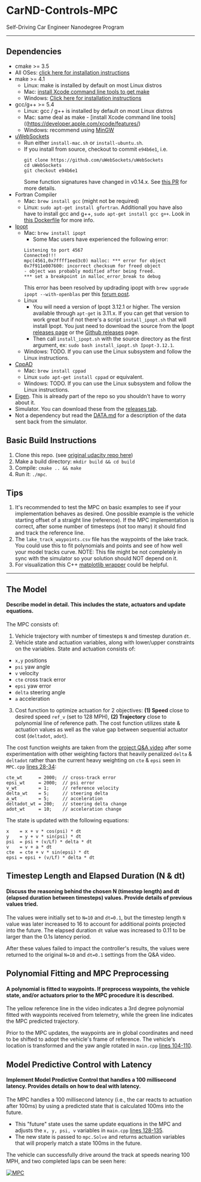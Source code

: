 # CarND-Controls-MPC
Self-Driving Car Engineer Nanodegree Program

---

## Dependencies

* cmake >= 3.5
 * All OSes: [click here for installation instructions](https://cmake.org/install/)
* make >= 4.1
  * Linux: make is installed by default on most Linux distros
  * Mac: [install Xcode command line tools to get make](https://developer.apple.com/xcode/features/)
  * Windows: [Click here for installation instructions](http://gnuwin32.sourceforge.net/packages/make.htm)
* gcc/g++ >= 5.4
  * Linux: gcc / g++ is installed by default on most Linux distros
  * Mac: same deal as make - [install Xcode command line tools]((https://developer.apple.com/xcode/features/)
  * Windows: recommend using [MinGW](http://www.mingw.org/)
* [uWebSockets](https://github.com/uWebSockets/uWebSockets)
  * Run either `install-mac.sh` or `install-ubuntu.sh`.
  * If you install from source, checkout to commit `e94b6e1`, i.e.
    ```
    git clone https://github.com/uWebSockets/uWebSockets 
    cd uWebSockets
    git checkout e94b6e1
    ```
    Some function signatures have changed in v0.14.x. See [this PR](https://github.com/udacity/CarND-MPC-Project/pull/3) for more details.
* Fortran Compiler
  * Mac: `brew install gcc` (might not be required)
  * Linux: `sudo apt-get install gfortran`. Additionall you have also have to install gcc and g++, `sudo apt-get install gcc g++`. Look in [this Dockerfile](https://github.com/udacity/CarND-MPC-Quizzes/blob/master/Dockerfile) for more info.
* [Ipopt](https://projects.coin-or.org/Ipopt)
  * Mac: `brew install ipopt`
       +  Some Mac users have experienced the following error:
       ```
       Listening to port 4567
       Connected!!!
       mpc(4561,0x7ffff1eed3c0) malloc: *** error for object 0x7f911e007600: incorrect checksum for freed object
       - object was probably modified after being freed.
       *** set a breakpoint in malloc_error_break to debug
       ```
       This error has been resolved by updrading ipopt with
       ```brew upgrade ipopt --with-openblas```
       per this [forum post](https://discussions.udacity.com/t/incorrect-checksum-for-freed-object/313433/19).
  * Linux
    * You will need a version of Ipopt 3.12.1 or higher. The version available through `apt-get` is 3.11.x. If you can get that version to work great but if not there's a script `install_ipopt.sh` that will install Ipopt. You just need to download the source from the Ipopt [releases page](https://www.coin-or.org/download/source/Ipopt/) or the [Github releases](https://github.com/coin-or/Ipopt/releases) page.
    * Then call `install_ipopt.sh` with the source directory as the first argument, ex: `sudo bash install_ipopt.sh Ipopt-3.12.1`. 
  * Windows: TODO. If you can use the Linux subsystem and follow the Linux instructions.
* [CppAD](https://www.coin-or.org/CppAD/)
  * Mac: `brew install cppad`
  * Linux `sudo apt-get install cppad` or equivalent.
  * Windows: TODO. If you can use the Linux subsystem and follow the Linux instructions.
* [Eigen](http://eigen.tuxfamily.org/index.php?title=Main_Page). This is already part of the repo so you shouldn't have to worry about it.
* Simulator. You can download these from the [releases tab](https://github.com/udacity/self-driving-car-sim/releases).
* Not a dependency but read the [DATA.md](./DATA.md) for a description of the data sent back from the simulator.


## Basic Build Instructions

1. Clone this repo. (see [original udacity repo here](https://github.com/udacity/CarND-MPC-Project))
2. Make a build directory: `mkdir build && cd build`
3. Compile: `cmake .. && make`
4. Run it: `./mpc`.


## Tips

1. It's recommended to test the MPC on basic examples to see if your implementation behaves as desired. One possible example
is the vehicle starting offset of a straight line (reference). If the MPC implementation is correct, after some number of timesteps
(not too many) it should find and track the reference line.
2. The `lake_track_waypoints.csv` file has the waypoints of the lake track. You could use this to fit polynomials and points and see of how well your model tracks curve. NOTE: This file might be not completely in sync with the simulator so your solution should NOT depend on it.
3. For visualization this C++ [matplotlib wrapper](https://github.com/lava/matplotlib-cpp) could be helpful.

---

## The Model
#### Describe model in detail. This includes the state, actuators and update equations.

The MPC consists of:
1. Vehicle trajectory with number of timesteps `N` and timestep duration `dt`.
2. Vehicle state and actuation variables, along with lower/upper constraints on the variables. State and actuation consists of: 
- `x,y` positions
- `psi` yaw angle
- `v` velocity
- `cte` cross track error
- `epsi` yaw error
- `delta` steering angle
- `a` acceleration
3. Cost function to optimize actuation for 2 objectives: __(1) Speed__ close to desired speed `ref_v` (set to 128 MPH), __(2) Trajectory__ close to polynomial line of reference path. The cost function utilizes state & actuation values as well as the value gap between sequential actuator cost (`deltadot`, `adot`).

The cost function weights are taken from the [project Q&A video](https://www.youtube.com/watch?v=bOQuhpz3YfU) after some experimentation with other weighting factors that heavily penalized `delta` & `deltadot` rather than the current heavy weighting on `cte` & `epsi` seen in `MPC.cpp` [lines 28-34](https://github.com/kcbighuge/SDCND-MPC-Project/blob/master/src/MPC.cpp#L28-L34):
```
cte_wt      = 2000;  // cross-track error
epsi_wt     = 2000;  // psi error
v_wt        = 1;     // reference velocity
delta_wt    = 5;     // steering delta
a_wt        = 5;     // acceleration
deltadot_wt = 200;   // steering delta change
adot_wt     = 10;    // acceleration change
```

The state is updated with the following equations:
```
x    = x + v * cos(psi) * dt
y    = y + v * sin(psi) * dt
psi  = psi + (v/Lf) * delta * dt
v    = v + a * dt
cte  = cte + v * sin(epsi) * dt
epsi = epsi + (v/Lf) * delta * dt
```


## Timestep Length and Elapsed Duration (N & dt)
#### Discuss the reasoning behind the chosen N (timestep length) and dt (elapsed duration between timesteps) values. Provide details of previous values tried.

The values were initially set to `N=10` and `dt=0.1`, but the timestep length `N` value was later increased to 16 to account for additional points projected into the future. The elapsed duration `dt` value was increased to 0.11 to be larger than the 0.1s latency period.

After these values failed to impact the controller's results, the values were returned to the original `N=10` and `dt=0.1` settings from the Q&A video.


## Polynomial Fitting and MPC Preprocessing
#### A polynomial is fitted to waypoints. If preprocess waypoints, the vehicle state, and/or actuators prior to the MPC procedure it is described.

The yellow reference line in the video indicates a 3rd degree polynomial fitted with waypoints received from telemetry, while the green line indicates the MPC predicted trajectory.

Prior to the MPC updates, the waypoints are in global coordinates and need to be shifted to adopt the vehicle's frame of reference. The vehicle's location is transformed and the yaw angle rotated in `main.cpp` [lines 104-110](https://github.com/kcbighuge/SDCND-MPC-Project/blob/master/src/main.cpp#L104-L110). 


## Model Predictive Control with Latency
#### Implement Model Predictive Control that handles a 100 millisecond latency. Provides details on how to deal with latency.

The MPC handles a 100 millisecond latency (i.e., the car reacts to actuation after 100ms) by using a predicted state that is calculated 100ms into the future. 
- This "future" state uses the same update equations in the MPC and adjusts the `x, y, psi, v` variables in `main.cpp` [lines 128-135](https://github.com/kcbighuge/SDCND-MPC-Project/blob/master/src/main.cpp#L128-L135). 
- The new state is passed to `mpc.Solve` and returns actuation variables that will properly match a state 100ms in the future.


The vehicle can successfully drive around the track at speeds nearing 100 MPH, and two completed laps can be seen here:

[![MPC](http://img.youtube.com/vi/nBQMfh9YI1k/0.jpg)](https://youtu.be/nBQMfh9YI1k "MPC")
